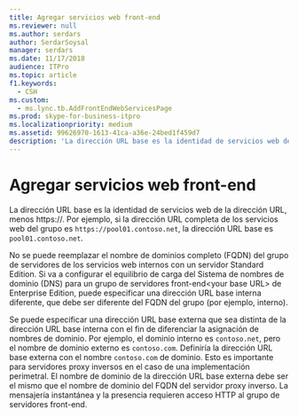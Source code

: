 ```yaml
---
title: Agregar servicios web front-end
ms.reviewer: null
ms.author: serdars
author: SerdarSoysal
manager: serdars
ms.date: 11/17/2018
audience: ITPro
ms.topic: article
f1.keywords:
  - CSH
ms.custom:
  - ms.lync.tb.AddFrontEndWebServicesPage
ms.prod: skype-for-business-itpro
ms.localizationpriority: medium
ms.assetid: 99626970-1613-41ca-a36e-24bed1f459d7
description: 'La dirección URL base es la identidad de servicios web de la dirección URL, menos https://. Por ejemplo, si la dirección URL completa de los servicios web del grupo es `https://pool01.contoso.net`, la dirección URL base es `pool01.contoso.net`.'
---
```


# <a name="add-front-end-web-services"></a>Agregar servicios web front-end
 
La dirección URL base es la identidad de servicios web de la dirección URL, menos https://. Por ejemplo, si la dirección URL completa de los servicios web del grupo es `https://pool01.contoso.net`, la dirección URL base es `pool01.contoso.net`.
  
No se puede reemplazar el nombre de dominios completo (FQDN) del grupo de servidores de los servicios web internos con un servidor Standard Edition. Si va a configurar el equilibrio de carga del Sistema de nombres de dominio (DNS) para un grupo de servidores front-end\<your base URL\> de Enterprise Edition, puede especificar una dirección URL base interna diferente, que debe ser diferente del FQDN del grupo (por ejemplo, interno).
  
Se puede especificar una dirección URL base externa que sea distinta de la dirección URL base interna con el fin de diferenciar la asignación de nombres de dominio. Por ejemplo, el dominio interno es `contoso.net`, pero el nombre de dominio externo es `contoso.com`. Definiría la dirección URL base externa con el nombre `contoso.com` de dominio. Esto es importante para servidores proxy inversos en el caso de una implementación perimetral. El nombre de dominio de la dirección URL base externa debe ser el mismo que el nombre de dominio del FQDN del servidor proxy inverso. La mensajería instantánea y la presencia requieren acceso HTTP al grupo de servidores front-end.
  

